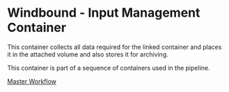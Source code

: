# Windbound - Input Management Container
This container collects all data required for the linked container and
places it in the attached volume and also stores it for archiving.

This container is part of a sequence of containers used in the pipeline.

[Master Workflow](https://github.com/Westfall-io/windrunner/blob/main/README.md)
